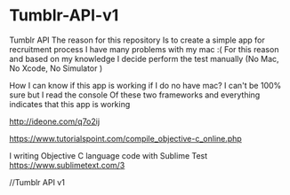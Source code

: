 # Tumblr-API-v1
Tumblr API
The reason for this repository Is to create a simple app for recruitment process 
I have many problems with my mac :( 
For this reason and based on my knowledge I decide perform the test manually (No Mac, No Xcode, No Simulator )


How I can know if this app is  working if I do no have mac? 
I can't be 100% sure but I read the console Of these two frameworks and everything indicates that this app is working

http://ideone.com/q7o2ij 

https://www.tutorialspoint.com/compile_objective-c_online.php

I writing Objective C language code with Sublime Test https://www.sublimetext.com/3 




//Tumblr API v1 
